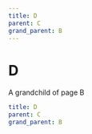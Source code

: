 ```yaml
---
title: D
parent: C
grand_parent: B
---
```


# D

A grandchild of page B

```yaml
title: D
parent: C
grand_parent: B
```
